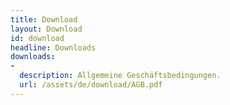 ```yaml
---
title: Download
layout: Download
id: download
headline: Downloads
downloads:
-
  description: Allgemeine Geschäftsbedingungen.
  url: /assets/de/download/AGB.pdf
---
```

